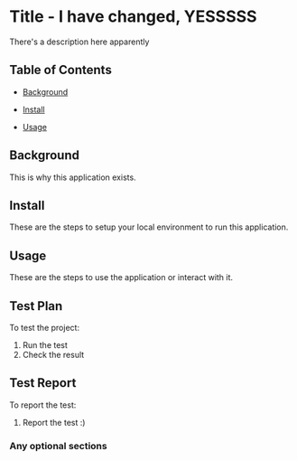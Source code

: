 # Title - I have changed, YESSSSS

There's a description here apparently

## Table of Contents

- [Background](#background)

- [Install](#install)

- [Usage](#usage)

## Background

This is why this application exists.

## Install

These are the steps to setup your local environment to run this application.

## Usage

These are the steps to use the application or interact with it.

## Test Plan

To test the project:

  1. Run the test
  2. Check the result

## Test Report

To report the test:

  1. Report the test :)

### Any optional sections
